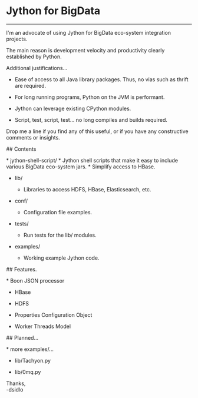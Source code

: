 # Jython for BigData
<hr>
I'm an advocate of using Jython for BigData eco-system integration projects.
<p>
The main reason is development velocity and productivity clearly established by Python.<br>
<p>
Additional justifications...

* Ease of access to all Java library packages. Thus, no vias such as thrift are required.

* For long running programs, Python on the JVM is performant.

* Jython can leverage existing CPython modules.

* Script, test, script, test... no long compiles and builds required.

<p>
Drop me a line if you find any of this useful, or if you have any constructive comments or insights.
<p>
## Contents
<p>
* jython-shell-script/
    * Jython shell scripts that make it easy to include various BigData eco-system jars.
    * Simplify access to HBase.

* lib/
    * Libraries to access HDFS, HBase, Elasticsearch, etc.

* conf/
    * Configuration file examples.

* tests/
    * Run tests for the lib/ modules.

* examples/
    * Working example Jython code.

<p>
## Features.
<p>
* Boon JSON processor

* HBase

* HDFS

* Properties Configuration Object

* Worker Threads Model

<p>
## Planned...
<p>
* more examples/...

* lib/Tachyon.py

* lib/0mq.py

Thanks,<br>
-dsidlo


